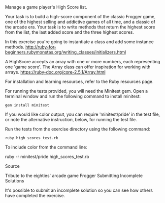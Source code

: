 Manage a game player's High Score list.

Your task is to build a high-score component of the classic Frogger game, one of the highest selling and addictive games of all time, and a classic of the arcade era. Your task is to write methods that return the highest score from the list, the last added score and the three highest scores.

In this exercise you're going to instantiate a class and add some instance methods. http://ruby-for-beginners.rubymonstas.org/writing_classes/initializers.html

A HighScore accepts an array with one or more numbers, each representing one 'game score'. The Array class can offer inspiration for working with arrays. https://ruby-doc.org/core-2.5.1/Array.html

For installation and learning resources, refer to the Ruby resources page.

For running the tests provided, you will need the Minitest gem. Open a terminal window and run the following command to install minitest:

```
gem install minitest
```

If you would like color output, you can require 'minitest/pride' in the test file, or note the alternative instruction, below, for running the test file.

Run the tests from the exercise directory using the following command:

```
ruby high_scores_test.rb
```

To include color from the command line:

ruby -r minitest/pride high_scores_test.rb

Source

Tribute to the eighties' arcade game Frogger
Submitting Incomplete Solutions

It's possible to submit an incomplete solution so you can see how others have completed the exercise.
